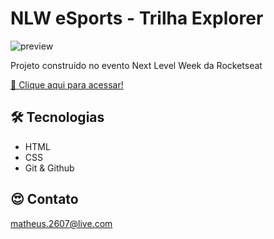 # NLW eSports - Trilha Explorer

![preview](./.github/preview.png)

Projeto construído no evento Next Level Week da Rocketseat

[ 🔗 Clique aqui para acessar!](https://mathferreira14.github.io/NLW)

## 🛠 Tecnologias

- HTML
- CSS
- Git & Github

## 😍 Contato

matheus.2607@live.com
